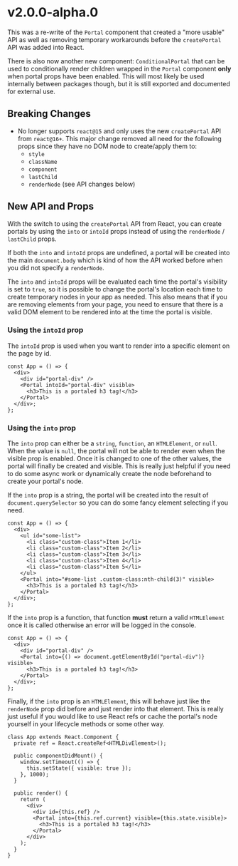 # v2.0.0-alpha.0

This was a re-write of the `Portal` component that created a "more usable" API
as well as removing temporary workarounds before the `createPortal` API was
added into React.

There is also now another new component: `ConditionalPortal` that can be used to
conditionally render children wrapped in the `Portal` component **only** when
portal props have been enabled. This will most likely be used internally between
packages though, but it is still exported and documented for external use.

## Breaking Changes

- No longer supports `react@15` and only uses the new `createPortal` API from
  `react@16+`. This major change removed all need for the following props since
  they have no DOM node to create/apply them to:
  - `style`
  - `className`
  - `component`
  - `lastChild`
  - `renderNode` (see API changes below)

## New API and Props

With the switch to using the `createPortal` API from React, you can create
portals by using the `into` or `intoId` props instead of using the `renderNode`
/ `lastChild` props.

If both the `into` and `intoId` props are undefined, a portal will be created
into the main `document.body` which is kind of how the API worked before when
you did not specify a `renderNode`.

The `into` and `intoId` props will be evaluated each time the portal's
visibility is set to `true`, so it is possible to change the portal's location
each time to create temporary nodes in your app as needed. This also means that
if you are removing elements from your page, you need to ensure that there is a
valid DOM element to be rendered into at the time the portal is visible.

### Using the `intoId` prop

The `intoId` prop is used when you want to render into a specific element on the
page by id.

```tsx
const App = () => {
  <div>
    <div id="portal-div" />
    <Portal intoId="portal-div" visible>
      <h3>This is a portaled h3 tag!</h3>
    </Portal>
  </div>;
};
```

### Using the `into` prop

The `into` prop can either be a `string`, `function`, an `HTMLElement`, or
`null`. When the value is `null`, the portal will not be able to render even
when the visible prop is enabled. Once it is changed to one of the other values,
the portal will finally be created and visible. This is really just helpful if
you need to do some async work or dynamically create the node beforehand to
create your portal's node.

If the `into` prop is a string, the portal will be created into the result of
`document.querySelector` so you can do some fancy element selecting if you need.

```tsx
const App = () => {
  <div>
    <ul id="some-list">
      <li class="custom-class">Item 1</li>
      <li class="custom-class">Item 2</li>
      <li class="custom-class">Item 3</li>
      <li class="custom-class">Item 4</li>
      <li class="custom-class">Item 5</li>
    </ul>
    <Portal into="#some-list .custom-class:nth-child(3)" visible>
      <h3>This is a portaled h3 tag!</h3>
    </Portal>
  </div>;
};
```

If the `into` prop is a function, that function **must** return a valid
`HTMLElement` once it is called otherwise an error will be logged in the
console.

```tsx
const App = () => {
  <div>
    <div id="portal-div" />
    <Portal into={() => document.getElementById("portal-div")} visible>
      <h3>This is a portaled h3 tag!</h3>
    </Portal>
  </div>;
};
```

Finally, if the `into` prop is an `HTMLElement`, this will behave just like the
`renderNode` prop did before and just render into that element. This is really
just useful if you would like to use React refs or cache the portal's node
yourself in your lifecycle methods or some other way.

```tsx
class App extends React.Component {
  private ref = React.createRef<HTMLDivElement>();

  public componentDidMount() {
    window.setTimeout(() => {
      this.setState({ visible: true });
    }, 1000);
  }

  public render() {
    return (
      <div>
        <div id={this.ref} />
        <Portal into={this.ref.current} visible={this.state.visible}>
          <h3>This is a portaled h3 tag!</h3>
        </Portal>
      </div>
    );
  }
}
```
